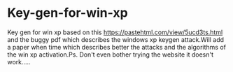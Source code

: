 # Key-gen-for-win-xp

Key gen for win xp based on this https://pastehtml.com/view/5ucd3ts.html and the buggy pdf which describes the windows xp keygen attack.Will add a paper when time which describes better the attacks and the algorithms of the win xp activation.Ps. Don't even bother trying the website it doesn't work..... 
